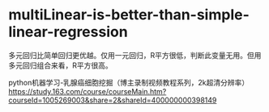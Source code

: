 # multiLinear-is-better-than-simple-linear-regression
多元回归比简单回归更优越。仅用一元回归，R平方很低，判断此变量无用。但用多元回归组合来看，R平方很高。

python机器学习-乳腺癌细胞挖掘（博主录制视频教程系列，2k超清分辨率）
https://study.163.com/course/courseMain.htm?courseId=1005269003&share=2&shareId=400000000398149
